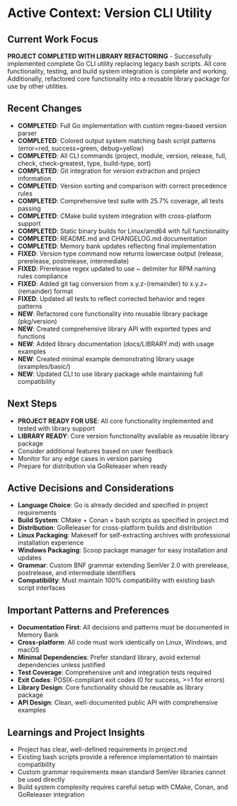 # Active Context: Version CLI Utility

## Current Work Focus
**PROJECT COMPLETED WITH LIBRARY REFACTORING** - Successfully implemented complete Go CLI utility replacing legacy bash scripts. All core functionality, testing, and build system integration is complete and working. Additionally, refactored core functionality into a reusable library package for use by other utilities.

## Recent Changes
- **COMPLETED**: Full Go implementation with custom regex-based version parser
- **COMPLETED**: Colored output system matching bash script patterns (error=red, success=green, debug=yellow)
- **COMPLETED**: All CLI commands (project, module, version, release, full, check, check-greatest, type, build-type, sort)
- **COMPLETED**: Git integration for version extraction and project information
- **COMPLETED**: Version sorting and comparison with correct precedence rules
- **COMPLETED**: Comprehensive test suite with 25.7% coverage, all tests passing
- **COMPLETED**: CMake build system integration with cross-platform support
- **COMPLETED**: Static binary builds for Linux/amd64 with full functionality
- **COMPLETED**: README.md and CHANGELOG.md documentation
- **COMPLETED**: Memory bank updates reflecting final implementation
- **FIXED**: Version type command now returns lowercase output (release, prerelease, postrelease, intermediate)
- **FIXED**: Prerelease regex updated to use ~ delimiter for RPM naming rules compliance
- **FIXED**: Added git tag conversion from x.y.z-(remainder) to x.y.z~(remainder) format
- **FIXED**: Updated all tests to reflect corrected behavior and regex patterns
- **NEW**: Refactored core functionality into reusable library package (pkg/version)
- **NEW**: Created comprehensive library API with exported types and functions
- **NEW**: Added library documentation (docs/LIBRARY.md) with usage examples
- **NEW**: Created minimal example demonstrating library usage (examples/basic/)
- **NEW**: Updated CLI to use library package while maintaining full compatibility

## Next Steps
- **PROJECT READY FOR USE**: All core functionality implemented and tested with library support
- **LIBRARY READY**: Core version functionality available as reusable library package
- Consider additional features based on user feedback
- Monitor for any edge cases in version parsing
- Prepare for distribution via GoReleaser when ready

## Active Decisions and Considerations
- **Language Choice**: Go is already decided and specified in project requirements
- **Build System**: CMake + Conan + bash scripts as specified in project.md
- **Distribution**: GoReleaser for cross-platform builds and distribution
- **Linux Packaging**: Makeself for self-extracting archives with professional installation experience
- **Windows Packaging**: Scoop package manager for easy installation and updates
- **Grammar**: Custom BNF grammar extending SemVer 2.0 with prerelease, postrelease, and intermediate identifiers
- **Compatibility**: Must maintain 100% compatibility with existing bash script interfaces

## Important Patterns and Preferences
- **Documentation First**: All decisions and patterns must be documented in Memory Bank
- **Cross-platform**: All code must work identically on Linux, Windows, and macOS
- **Minimal Dependencies**: Prefer standard library, avoid external dependencies unless justified
- **Test Coverage**: Comprehensive unit and integration tests required
- **Exit Codes**: POSIX-compliant exit codes (0 for success, >=1 for errors)
- **Library Design**: Core functionality should be reusable as library package
- **API Design**: Clean, well-documented public API with comprehensive examples

## Learnings and Project Insights
- Project has clear, well-defined requirements in project.md
- Existing bash scripts provide a reference implementation to maintain compatibility
- Custom grammar requirements mean standard SemVer libraries cannot be used directly
- Build system complexity requires careful setup with CMake, Conan, and GoReleaser integration